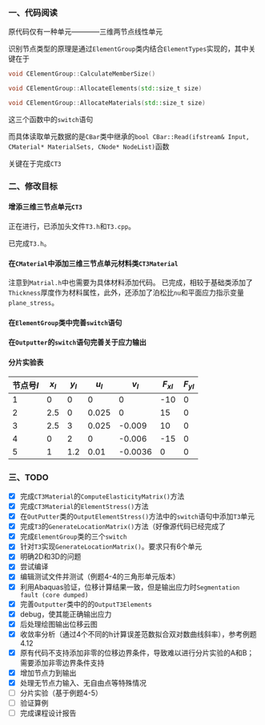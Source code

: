 ### 一、代码阅读
原代码仅有一种单元————三维两节点线性单元

识别节点类型的原理是通过`ElementGroup`类内结合`ElementTypes`实现的，其中关键在于
```C++
void CElementGroup::CalculateMemberSize()

void CElementGroup::AllocateElements(std::size_t size)

void CElementGroup::AllocateMaterials(std::size_t size)
```
这三个函数中的`switch`语句

而具体读取单元数据的是`CBar`类中继承的`bool CBar::Read(ifstream& Input, CMaterial* MaterialSets, CNode* NodeList)`函数

关键在于完成`CT3`



### 二、修改目标
#### 增添三维三节点单元`CT3`
正在进行，已添加头文件`T3.h`和`T3.cpp`。

已完成`T3.h`。

#### 在`CMaterial`中添加三维三节点单元材料类`CT3Material`
注意到`Matrial.h`中也需要为具体材料添加代码。
已完成，相较于基础类添加了`Thickness`厚度作为材料属性，此外，还添加了泊松比`nu`和平面应力指示变量`plane_stress`。

#### 在`ElementGroup`类中完善`switch`语句

#### 在`Outputter`的`switch`语句完善关于应力输出

#### 分片实验表
|节点号$I$|$x_I$|$y_I$|$u_I$|$v_I$|$F_{xI}$|$F_{yI}$|
|--|--|--|--|--|--|--|
|1|0|0|0|0|-10|0|
|2|2.5|0|0.025|0|15|0|
|3|2.5|3|0.025|-0.009|10|0|
|4|0|2|0|-0.006|-15|0|
|5|1|1.2|0.01|-0.0036|0|0|

### 三、TODO
- [x] 完成`CT3Material`的`ComputeElasticityMatrix()`方法
- [x] 完成`CT3Material`的`ElementStress()`方法
- [x] 在`OutPutter`类的`OutputElementStress()`方法中的`switch`语句中添加`T3`单元
- [x] 完成`T3`的`GenerateLocationMatrix()`方法（好像源代码已经完成了
- [x] 完成`ElementGroup`类的三个`switch`
- [x] 针对`T3`实现`GenerateLocationMatrix()`。要求只有6个单元
- [x] 明确2D和3D的问题
- [x] 尝试编译
- [x] 编辑测试文件并测试（例题4-4的三角形单元版本）
- [x] 利用Abaquas验证，位移计算结果一致，但是输出应力时`Segmentation fault (core dumped)`
- [x] 完善`Outputter`类中的的`OutputT3Elements`
- [x] debug，使其能正确输出应力
- [x] 后处理绘图输出位移云图
- [x] 收敛率分析（通过4个不同的h计算误差范数拟合双对数曲线斜率），参考例题4.12
- [x] 原有代码不支持添加非零的位移边界条件，导致难以进行分片实验的A和B；需要添加非零边界条件支持
- [x] 增加节点力到输出
- [x] 处理无节点力输入、无自由点等特殊情况
- [ ] 分片实验（基于例题4-5）
- [ ] 验证算例
- [ ] 完成课程设计报告